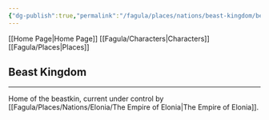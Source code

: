 ```yaml
---
{"dg-publish":true,"permalink":"/fagula/places/nations/beast-kingdom/beast-kingdom/"}
---
```


[[Home Page\|Home Page]]
[[Fagula/Characters\|Characters]]
[[Fagula/Places\|Places]]

Beast Kingdom
--
___
Home of the beastkin, current under control by [[Fagula/Places/Nations/Elonia/The Empire of Elonia\|The Empire of Elonia]].